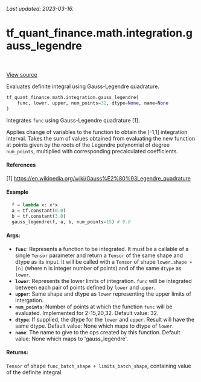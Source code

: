 <!--
This file is generated by a tool. Do not edit directly.
For open-source contributions the docs will be updated automatically.
-->

*Last updated: 2023-03-16.*

<div itemscope itemtype="http://developers.google.com/ReferenceObject">
<meta itemprop="name" content="tf_quant_finance.math.integration.gauss_legendre" />
<meta itemprop="path" content="Stable" />
</div>

# tf_quant_finance.math.integration.gauss_legendre

<!-- Insert buttons and diff -->

<table class="tfo-notebook-buttons tfo-api" align="left">
</table>

<a target="_blank" href="https://github.com/google/tf-quant-finance/blob/master/tf_quant_finance/math/integration/gauss_legendre.py">View source</a>



Evaluates definite integral using Gauss-Legendre quadrature.

```python
tf_quant_finance.math.integration.gauss_legendre(
    func, lower, upper, num_points=32, dtype=None, name=None
)
```



<!-- Placeholder for "Used in" -->

Integrates `func` using Gauss-Legendre quadrature [1].

Applies change of variables to the function to obtain the [-1,1] integration
interval.
Takes the sum of values obtained from evaluating the new function at points
given by the roots of the Legendre polynomial of degree `num_points`,
multiplied with corresponding precalculated coefficients.

#### References
[1] https://en.wikipedia.org/wiki/Gauss%E2%80%93Legendre_quadrature

#### Example
```python
  f = lambda x: x*x
  a = tf.constant(0.0)
  b = tf.constant(3.0)
  gauss_legendre(f, a, b, num_points=15) # 9.0
```

#### Args:


* <b>`func`</b>: Represents a function to be integrated. It must be a callable of a
  single `Tensor` parameter and return a `Tensor` of the same shape and
  dtype as its input. It will be called with a `Tensor` of shape
  `lower.shape + [n]` (where n is integer number of points) and of the same
  `dtype` as `lower`.
* <b>`lower`</b>: Represents the lower limits of integration. `func` will be integrated
  between each pair of points defined by `lower` and `upper`.
* <b>`upper`</b>: Same shape and dtype as `lower` representing the upper limits of
  intergation.
* <b>`num_points`</b>: Number of points at which the function `func` will be evaluated.
  Implemented for 2-15,20,32.
  Default value: 32.
* <b>`dtype`</b>: If supplied, the dtype for the `lower` and `upper`. Result will have
  the same dtype.
  Default value: None which maps to dtype of `lower`.
* <b>`name`</b>: The name to give to the ops created by this function.
  Default value: None which maps to 'gauss_legendre'.


#### Returns:

`Tensor` of shape `func_batch_shape + limits_batch_shape`, containing
  value of the definite integral.
